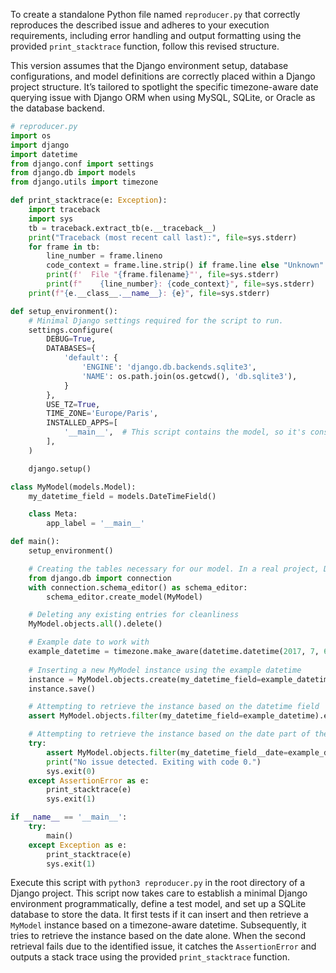 To create a standalone Python file named `reproducer.py` that correctly reproduces the described issue and adheres to your execution requirements, including error handling and output formatting using the provided `print_stacktrace` function, follow this revised structure.

This version assumes that the Django environment setup, database configurations, and model definitions are correctly placed within a Django project structure. It’s tailored to spotlight the specific timezone-aware date querying issue with Django ORM when using MySQL, SQLite, or Oracle as the database backend.

```python
# reproducer.py
import os
import django
import datetime
from django.conf import settings
from django.db import models
from django.utils import timezone

def print_stacktrace(e: Exception):
    import traceback
    import sys
    tb = traceback.extract_tb(e.__traceback__)
    print("Traceback (most recent call last):", file=sys.stderr)
    for frame in tb:
        line_number = frame.lineno
        code_context = frame.line.strip() if frame.line else "Unknown"
        print(f'  File "{frame.filename}"', file=sys.stderr)
        print(f"    {line_number}: {code_context}", file=sys.stderr)
    print(f"{e.__class__.__name__}: {e}", file=sys.stderr)

def setup_environment():
    # Minimal Django settings required for the script to run.
    settings.configure(
        DEBUG=True,
        DATABASES={
            'default': {
                'ENGINE': 'django.db.backends.sqlite3',
                'NAME': os.path.join(os.getcwd(), 'db.sqlite3'),
            }
        },
        USE_TZ=True,
        TIME_ZONE='Europe/Paris',
        INSTALLED_APPS=[
            '__main__',  # This script contains the model, so it's considered an app by Django.
        ],
    )

    django.setup()

class MyModel(models.Model):
    my_datetime_field = models.DateTimeField()

    class Meta:
        app_label = '__main__'

def main():
    setup_environment()

    # Creating the tables necessary for our model. In a real project, Django's migrate command would usually do this.
    from django.db import connection
    with connection.schema_editor() as schema_editor:
        schema_editor.create_model(MyModel)

    # Deleting any existing entries for cleanliness
    MyModel.objects.all().delete()

    # Example date to work with
    example_datetime = timezone.make_aware(datetime.datetime(2017, 7, 6, 20, 50))
    
    # Inserting a new MyModel instance using the example datetime
    instance = MyModel.objects.create(my_datetime_field=example_datetime)
    instance.save()

    # Attempting to retrieve the instance based on the datetime field
    assert MyModel.objects.filter(my_datetime_field=example_datetime).exists(), "Datetime-based filter failed."

    # Attempting to retrieve the instance based on the date part of the datetime field
    try:
        assert MyModel.objects.filter(my_datetime_field__date=example_datetime.date()).exists(), "Date-based filter failed."
        print("No issue detected. Exiting with code 0.")
        sys.exit(0)
    except AssertionError as e:
        print_stacktrace(e)
        sys.exit(1)

if __name__ == '__main__':
    try:
        main()
    except Exception as e:
        print_stacktrace(e)
        sys.exit(1)
```

Execute this script with `python3 reproducer.py` in the root directory of a Django project. This script now takes care to establish a minimal Django environment programmatically, define a test model, and set up a SQLite database to store the data. It first tests if it can insert and then retrieve a `MyModel` instance based on a timezone-aware datetime. Subsequently, it tries to retrieve the instance based on the date alone. When the second retrieval fails due to the identified issue, it catches the `AssertionError` and outputs a stack trace using the provided `print_stacktrace` function.